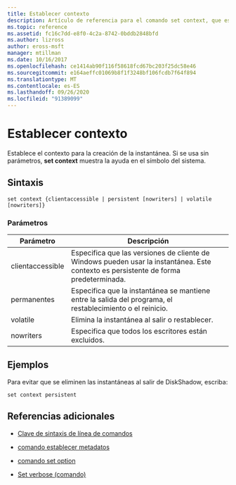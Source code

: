 ```yaml
---
title: Establecer contexto
description: Artículo de referencia para el comando set context, que establece el contexto para la creación de instantáneas.
ms.topic: reference
ms.assetid: fc16c7dd-e8f0-4c2a-8742-0bddb2848bfd
ms.author: lizross
author: eross-msft
manager: mtillman
ms.date: 10/16/2017
ms.openlocfilehash: ce1414ab90f116f58618fcd67bc203f25dc58e46
ms.sourcegitcommit: e164aeffc01069b8f1f3248bf106fcdb7f64f894
ms.translationtype: MT
ms.contentlocale: es-ES
ms.lasthandoff: 09/26/2020
ms.locfileid: "91389099"
---
```

# <a name="set-context"></a>Establecer contexto

Establece el contexto para la creación de la instantánea. Si se usa sin parámetros, **set context** muestra la ayuda en el símbolo del sistema.

## <a name="syntax"></a>Sintaxis

```
set context {clientaccessible | persistent [nowriters] | volatile [nowriters]}
```

### <a name="parameters"></a>Parámetros

| Parámetro | Descripción |
|--|--|
| clientaccessible | Especifica que las versiones de cliente de Windows pueden usar la instantánea. Este contexto es persistente de forma predeterminada. |
| permanentes | Especifica que la instantánea se mantiene entre la salida del programa, el restablecimiento o el reinicio. |
| volatile | Elimina la instantánea al salir o restablecer. |
| nowriters | Especifica que todos los escritores están excluidos. |

## <a name="examples"></a>Ejemplos

Para evitar que se eliminen las instantáneas al salir de DiskShadow, escriba:

```
set context persistent
```

## <a name="additional-references"></a>Referencias adicionales

- [Clave de sintaxis de línea de comandos](command-line-syntax-key.md)

- [comando establecer metadatos](set-metadata.md)

- [comando set option](set-option.md)

- [Set verbose (comando)](set-verbose.md)
